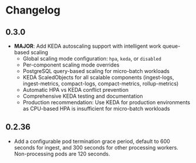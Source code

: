 # Changelog

## 0.3.0

* **MAJOR**: Add KEDA autoscaling support with intelligent work queue-based scaling
  - Global scaling mode configuration: `hpa`, `keda`, or `disabled`
  - Per-component scaling mode overrides
  - PostgreSQL query-based scaling for micro-batch workloads
  - KEDA ScaledObjects for all scalable components (ingest-logs, ingest-metrics, compact-logs, compact-metrics, rollup-metrics)
  - Automatic HPA vs KEDA conflict prevention
  - Comprehensive KEDA testing and documentation
  - Production recommendation: Use KEDA for production environments as CPU-based HPA is insufficient for micro-batch workloads

## 0.2.36

* Add a configurable pod termination grace period, default to 600 seconds
  for ingest, and 300 seconds for other processing workers.  Non-processing
  pods are 120 seconds.
